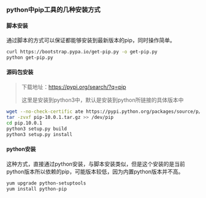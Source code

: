### python中pip工具的几种安装方式

#### 脚本安装

通过脚本的方式可以保证都能够安装到最新版本的pip，同时操作简单。

```bash
curl https://bootstrap.pypa.io/get-pip.py -o get-pip.py
python get-pip.py
```

#### 源码包安装

> 下载地址：https://pypi.org/search/?q=pip
>
> 这里是安装到python3中，默认是安装到python所链接的具体版本中

```bash
wget --no-check-certific ate https://pypi.python.org/packages/source/p/pip/pip-10.0.1.tar.gz >>/dev/pip
tar -zvxf pip-10.0.1.tar.gz >> /dev/pip
cd pip.10.0.1
python3 setup.py build
python3 setup.py install
```

#### python安装

这种方式，直接通过python安装，与脚本安装类似，但是这个安装的是当前python版本所以依赖的pip，可能版本较低，因为内置python版本并不高。

```bash
yum upgrade python-setuptools
yum install python-pip
```

